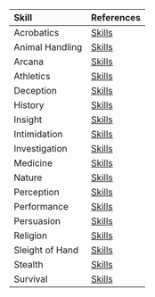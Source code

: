 | Skill | References |
|:-----|:----------|
| Acrobatics | [Skills](https://lolindhir.github.io/PnP/rules/glossary/skills) |
| Animal Handling | [Skills](https://lolindhir.github.io/PnP/rules/glossary/skills) |
| Arcana | [Skills](https://lolindhir.github.io/PnP/rules/glossary/skills) |
| Athletics | [Skills](https://lolindhir.github.io/PnP/rules/glossary/skills) |
| Deception | [Skills](https://lolindhir.github.io/PnP/rules/glossary/skills) |
| History | [Skills](https://lolindhir.github.io/PnP/rules/glossary/skills) |
| Insight | [Skills](https://lolindhir.github.io/PnP/rules/glossary/skills) |
| Intimidation | [Skills](https://lolindhir.github.io/PnP/rules/glossary/skills) |
| Investigation | [Skills](https://lolindhir.github.io/PnP/rules/glossary/skills) |
| Medicine | [Skills](https://lolindhir.github.io/PnP/rules/glossary/skills) |
| Nature | [Skills](https://lolindhir.github.io/PnP/rules/glossary/skills) |
| Perception | [Skills](https://lolindhir.github.io/PnP/rules/glossary/skills) |
| Performance | [Skills](https://lolindhir.github.io/PnP/rules/glossary/skills) |
| Persuasion | [Skills](https://lolindhir.github.io/PnP/rules/glossary/skills) |
| Religion | [Skills](https://lolindhir.github.io/PnP/rules/glossary/skills) |
| Sleight of Hand | [Skills](https://lolindhir.github.io/PnP/rules/glossary/skills) |
| Stealth | [Skills](https://lolindhir.github.io/PnP/rules/glossary/skills) |
| Survival | [Skills](https://lolindhir.github.io/PnP/rules/glossary/skills) |
